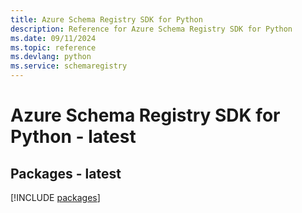 ```yaml
---
title: Azure Schema Registry SDK for Python
description: Reference for Azure Schema Registry SDK for Python
ms.date: 09/11/2024
ms.topic: reference
ms.devlang: python
ms.service: schemaregistry
---
```

# Azure Schema Registry SDK for Python - latest
## Packages - latest
[!INCLUDE [packages](schema-registry-index.md)]